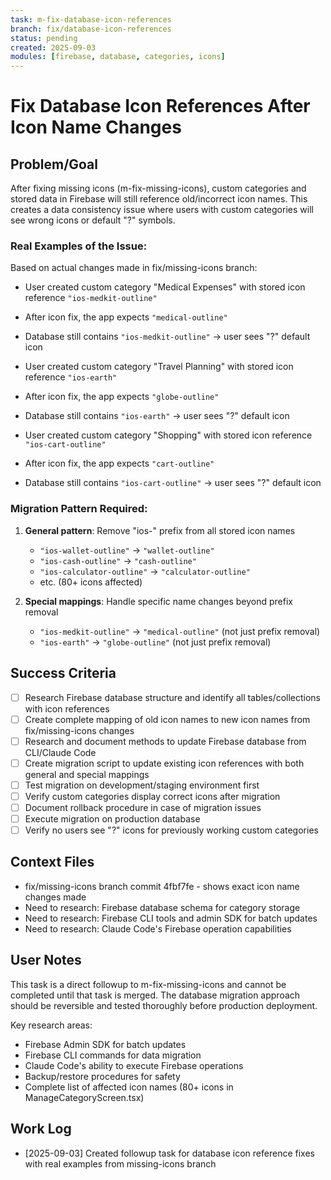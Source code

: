 ```yaml
---
task: m-fix-database-icon-references
branch: fix/database-icon-references
status: pending
created: 2025-09-03
modules: [firebase, database, categories, icons]
---
```


# Fix Database Icon References After Icon Name Changes

## Problem/Goal
After fixing missing icons (m-fix-missing-icons), custom categories and stored data in Firebase will still reference old/incorrect icon names. This creates a data consistency issue where users with custom categories will see wrong icons or default "?" symbols.

### Real Examples of the Issue:
Based on actual changes made in fix/missing-icons branch:

- User created custom category "Medical Expenses" with stored icon reference `"ios-medkit-outline"` 
- After icon fix, the app expects `"medical-outline"`
- Database still contains `"ios-medkit-outline"` → user sees "?" default icon

- User created custom category "Travel Planning" with stored icon reference `"ios-earth"`
- After icon fix, the app expects `"globe-outline"` 
- Database still contains `"ios-earth"` → user sees "?" default icon

- User created custom category "Shopping" with stored icon reference `"ios-cart-outline"`
- After icon fix, the app expects `"cart-outline"`
- Database still contains `"ios-cart-outline"` → user sees "?" default icon

### Migration Pattern Required:
1. **General pattern**: Remove "ios-" prefix from all stored icon names
   - `"ios-wallet-outline"` → `"wallet-outline"`
   - `"ios-cash-outline"` → `"cash-outline"`
   - `"ios-calculator-outline"` → `"calculator-outline"`
   - etc. (80+ icons affected)

2. **Special mappings**: Handle specific name changes beyond prefix removal
   - `"ios-medkit-outline"` → `"medical-outline"` (not just prefix removal)
   - `"ios-earth"` → `"globe-outline"` (not just prefix removal)

## Success Criteria
- [ ] Research Firebase database structure and identify all tables/collections with icon references
- [ ] Create complete mapping of old icon names to new icon names from fix/missing-icons changes
- [ ] Research and document methods to update Firebase database from CLI/Claude Code
- [ ] Create migration script to update existing icon references with both general and special mappings
- [ ] Test migration on development/staging environment first
- [ ] Verify custom categories display correct icons after migration
- [ ] Document rollback procedure in case of migration issues
- [ ] Execute migration on production database
- [ ] Verify no users see "?" icons for previously working custom categories

## Context Files
<!-- Added by context-gathering agent or manually -->
- fix/missing-icons branch commit 4fbf7fe - shows exact icon name changes made
- Need to research: Firebase database schema for category storage
- Need to research: Firebase CLI tools and admin SDK for batch updates
- Need to research: Claude Code's Firebase operation capabilities

## User Notes
This task is a direct followup to m-fix-missing-icons and cannot be completed until that task is merged. The database migration approach should be reversible and tested thoroughly before production deployment.

Key research areas:
- Firebase Admin SDK for batch updates
- Firebase CLI commands for data migration  
- Claude Code's ability to execute Firebase operations
- Backup/restore procedures for safety
- Complete list of affected icon names (80+ icons in ManageCategoryScreen.tsx)

## Work Log
<!-- Updated as work progresses -->
- [2025-09-03] Created followup task for database icon reference fixes with real examples from missing-icons branch